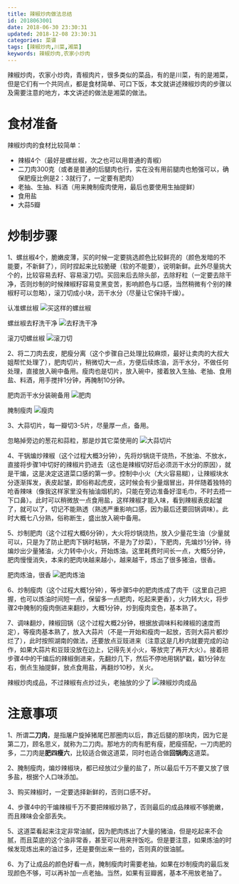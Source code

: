 ```yaml
---
title: 辣椒炒肉做法总结
id: 2018063001
date: 2018-06-30 23:30:31
updated: 2018-12-08 23:30:31
categories: 菜谱
tags: [辣椒炒肉,川菜,湘菜]
keywords: 辣椒炒肉,农家小炒肉
---
```



辣椒炒肉，农家小炒肉，青椒肉片，很多类似的菜品，有的是川菜，有的是湘菜，但是它们有一个共同点，都是食材简单、可口下饭，本文就讲述辣椒炒肉的步骤以及需要注意的地方，本文讲述的做法是湘菜的做法。


<!-- more -->


# 食材准备


辣椒炒肉的食材比较简单：
- 辣椒4个（最好是螺丝椒，次之也可以用普通的青椒）
- 二刀肉300克（或者是普通的后腿肉也行，实在没有用前腿肉也勉强可以，确保肥瘦比例是2：3就行了，一定要有肥肉）
- 老抽、生抽、料酒（用来腌制瘦肉使用，最后也要使用生抽提鲜）
- 食用盐
- 大蒜5瓣


# 炒制步骤


1、螺丝椒4个，脆嫩皮薄，买的时候一定要挑选颜色比较鲜亮的（颜色发暗的不能要，不新鲜了），同时捏起来比较脆硬（软的不能要），说明新鲜。此外尽量挑大个的，比较容易去籽、容易滚刀切。买回来后去除头部，去除籽粒（一定要去除干净，否则炒制的时候辣椒籽容易变黑变苦，影响颜色与口感，当然稍微有个别的辣椒籽可以忽略），滚刀切成小块，沥干水分（尽量让它保持干燥）。

认准螺丝椒
![买这样的螺丝椒](https://raw.githubusercontent.com/iplaypi/img-playpi/master/img/old/b7f2e3a3gy1fxzy2vu2axj229s29sqv5.jpg "买这样的螺丝椒")

螺丝椒去籽洗干净
![去籽洗干净](https://raw.githubusercontent.com/iplaypi/img-playpi/master/img/old/b7f2e3a3gy1fxzy4y0iglj229s29su0x.jpg "去籽洗干净")

滚刀切螺丝椒
![滚刀切](https://raw.githubusercontent.com/iplaypi/img-playpi/master/img/old/b7f2e3a3gy1fxzy5bbuz8j229s29s7wi.jpg "滚刀切")


2、将二刀肉去皮，肥瘦分离（这个步骤自己处理比较麻烦，最好让卖肉的大叔大姐帮忙处理了），肥肉切片，稍微切大一点，方便后续炼油，沥干水分，不做任何处理，直接放入碗中备用。瘦肉也是切片，放入碗中，接着放入生抽、老抽、食用盐、料酒，用手搅拌1分钟，再腌制10分钟。

肥肉沥干水分装碗备用
![肥肉](https://raw.githubusercontent.com/iplaypi/img-playpi/master/img/old/b7f2e3a3gy1fxzy5rzay8j229s29s7wh.jpg "肥肉")

腌制瘦肉
![瘦肉](https://raw.githubusercontent.com/iplaypi/img-playpi/master/img/old/b7f2e3a3gy1fxzy6pantsj229s29sb29.jpg "瘦肉")


3、大蒜切片，每一瓣切3-5片，尽量厚一点，备用。

忽略掉旁边的葱花和蒜粒，那是炒其它菜使用的
![大蒜切片](https://raw.githubusercontent.com/iplaypi/img-playpi/master/img/old/b7f2e3a3gy1fxzy8gu12sj229s29snpd.jpg "大蒜切片")


4、干锅煸炒辣椒（这个过程大概3分钟），先将炒锅烧干烧热，不放油、不放水，直接将步骤1中切好的辣椒片扔进去（这也是辣椒切好后必须沥干水分的原因），就是干煸，这是决定这道菜口感的第一步。控制中小火（大火容易糊），让辣椒块水分逐渐挥发，表皮起皱，即俗称起虎皮，这时候会有少量烟冒出，并伴随着独特的呛香辣味（像我这样家里没有抽油烟机的，只能在旁边准备好湿毛巾，不时去捂一下口鼻）。此时可以稍微放一点食用盐，这样辣椒才能入味，看到辣椒表皮起皱了，就可以了，切记不能熟透（熟透严重影响口感，因为最后还要回锅调味）。此时大概七八分熟，俗称断生，盛出放入碗中备用。


5、炒制肥肉（这个过程大概6分钟），大火将炒锅烧热，放入少量花生油（少量就可以，只是为了防止肥肉下锅时粘锅，不是为了炒菜），下肥肉，先煸炒1分钟，待煸炒出少量猪油，火力转中小火，开始炼油。这里耗费时间长一点，大概5分钟，肥肉慢慢消失，本来的肥肉块越来越小，越来越干，炼出了很多猪油，很香。

肥肉炼油，很香
![肥肉炼油](https://raw.githubusercontent.com/iplaypi/img-playpi/master/img/old/b7f2e3a3gy1fxzy9gtgaqj229s29su0z.jpg "肥肉炼油")


6、炒制瘦肉（这个过程大概1分钟），等步骤5中的肥肉炼成了肉干（这里自己把握，也可以炼油时间短一点，保留多一点肥肉，吃起来更香），火力转大火，将步骤2中腌制的瘦肉倒进来翻炒，大概1分钟，炒到瘦肉变色，基本熟了。


7、调味翻炒，辣椒回锅（这个过程大概2分钟，根据放调味料和辣椒的速度而定），等瘦肉基本熟了，放入大蒜片（不是一开始和瘦肉一起放，否则大蒜片都炒烂了），此时按照湖南的做法，还要放点豆豉进来（注意这是几秒内就要完成的动作，如果大蒜片和豆豉没放在边上，记得先关小火，等放完了再开大火）。接着把步骤4中的干煸后的辣椒倒进来，先翻炒几下，然后不停地用锅铲戳，戳1分钟左右，倒点生抽提鲜，放点食用盐，再翻炒10秒，关火。

辣椒炒肉成品，不过辣椒有点炒过头，老抽放的少了
![辣椒炒肉成品](https://raw.githubusercontent.com/iplaypi/img-playpi/master/img/old/b7f2e3a3gy1fxzy7by7zej229s29skjl.jpg "辣椒炒肉成品")


# 注意事项


1、所谓**二刀肉**，是指屠户旋掉猪尾巴那圈肉以后，靠近后腿的那块肉，因为它是第二刀，顾名思义，就称为二刀肉。那地方的肉有肥有瘦，肥瘦搭配，一刀肉肥的多，二刀肉是**肥四瘦六**，比较适合做这道菜，同时也适合做**回锅肉**这道菜。


2、腌制瘦肉，煸炒辣椒块，都已经放过少量的盐了，所以最后千万不要又放了很多盐，根据个人口味添加。


3、购买辣椒时，一定要选择新鲜的，否则口感不好。


4、步骤4中的干煸辣椒千万不要把辣椒炒熟了，否则最后的成品辣椒不够脆嫩，而且辣味会全部丢失。


5、这道菜看起来注定非常油腻，因为肥肉炼出了大量的猪油，但是吃起来不会腻，而且菜底的这个油非常香，甚至可以用来拌饭吃。但是要注意，如果炼油的时候发现炼出来的油过多，还是要倒出来一些的，否则真的很油腻。


6、为了让成品的颜色好看一点，腌制瘦肉时需要老抽，如果在炒制瘦肉的最后发现颜色不够，可以再补加一点老抽。当然，如果有豆瓣酱，基本不用放老抽了。

